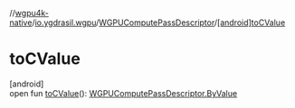 //[wgpu4k-native](../../../index.md)/[io.ygdrasil.wgpu](../index.md)/[WGPUComputePassDescriptor](index.md)/[[android]toCValue]([android]to-c-value.md)

# toCValue

[android]\
open fun [toCValue]([android]to-c-value.md)(): [WGPUComputePassDescriptor.ByValue](../../io.ygdrasil.wgpu.android/-w-g-p-u-compute-pass-descriptor/-by-value/index.md)